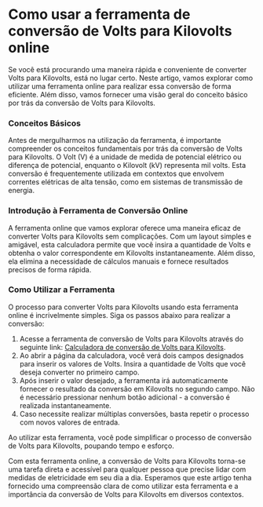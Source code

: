 Como usar a ferramenta de conversão de Volts para Kilovolts online
==================================================================

Se você está procurando uma maneira rápida e conveniente de converter Volts para Kilovolts, está no lugar certo. Neste artigo, vamos explorar como utilizar uma ferramenta online para realizar essa conversão de forma eficiente. Além disso, vamos fornecer uma visão geral do conceito básico por trás da conversão de Volts para Kilovolts.

### Conceitos Básicos

Antes de mergulharmos na utilização da ferramenta, é importante compreender os conceitos fundamentais por trás da conversão de Volts para Kilovolts. O Volt (V) é a unidade de medida de potencial elétrico ou diferença de potencial, enquanto o Kilovolt (kV) representa mil volts. Esta conversão é frequentemente utilizada em contextos que envolvem correntes elétricas de alta tensão, como em sistemas de transmissão de energia.

### Introdução à Ferramenta de Conversão Online

A ferramenta online que vamos explorar oferece uma maneira eficaz de converter Volts para Kilovolts sem complicações. Com um layout simples e amigável, esta calculadora permite que você insira a quantidade de Volts e obtenha o valor correspondente em Kilovolts instantaneamente. Além disso, ela elimina a necessidade de cálculos manuais e fornece resultados precisos de forma rápida.

### Como Utilizar a Ferramenta

O processo para converter Volts para Kilovolts usando esta ferramenta online é incrivelmente simples. Siga os passos abaixo para realizar a conversão:

1. Acesse a ferramenta de conversão de Volts para Kilovolts através do seguinte link: [Calculadora de conversão de Volts para Kilovolts](https://www.onlinecalculatorsfree.com/pt/convert/volts-to-kilovolts.html).
2. Ao abrir a página da calculadora, você verá dois campos designados para inserir os valores de Volts. Insira a quantidade de Volts que você deseja converter no primeiro campo.
3. Após inserir o valor desejado, a ferramenta irá automaticamente fornecer o resultado da conversão em Kilovolts no segundo campo. Não é necessário pressionar nenhum botão adicional - a conversão é realizada instantaneamente.
4. Caso necessite realizar múltiplas conversões, basta repetir o processo com novos valores de entrada.

Ao utilizar esta ferramenta, você pode simplificar o processo de conversão de Volts para Kilovolts, poupando tempo e esforço.

Com esta ferramenta online, a conversão de Volts para Kilovolts torna-se uma tarefa direta e acessível para qualquer pessoa que precise lidar com medidas de eletricidade em seu dia a dia. Esperamos que este artigo tenha fornecido uma compreensão clara de como utilizar esta ferramenta e a importância da conversão de Volts para Kilovolts em diversos contextos.
